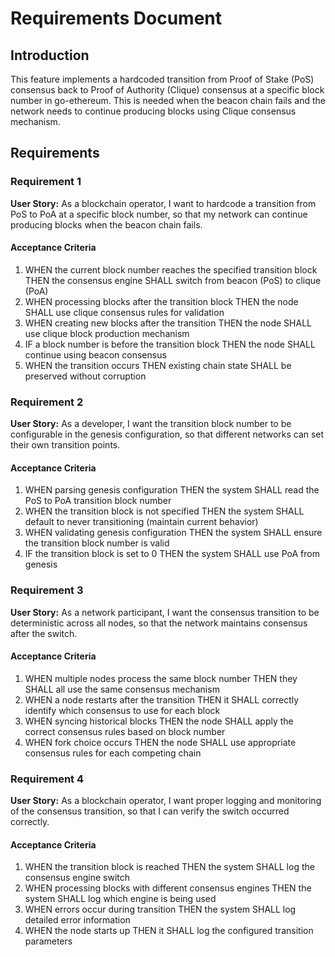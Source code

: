 # Requirements Document

## Introduction

This feature implements a hardcoded transition from Proof of Stake (PoS) consensus back to Proof of Authority (Clique) consensus at a specific block number in go-ethereum. This is needed when the beacon chain fails and the network needs to continue producing blocks using Clique consensus mechanism.

## Requirements

### Requirement 1

**User Story:** As a blockchain operator, I want to hardcode a transition from PoS to PoA at a specific block number, so that my network can continue producing blocks when the beacon chain fails.

#### Acceptance Criteria

1. WHEN the current block number reaches the specified transition block THEN the consensus engine SHALL switch from beacon (PoS) to clique (PoA)
2. WHEN processing blocks after the transition block THEN the node SHALL use clique consensus rules for validation
3. WHEN creating new blocks after the transition THEN the node SHALL use clique block production mechanism
4. IF a block number is before the transition block THEN the node SHALL continue using beacon consensus
5. WHEN the transition occurs THEN existing chain state SHALL be preserved without corruption

### Requirement 2

**User Story:** As a developer, I want the transition block number to be configurable in the genesis configuration, so that different networks can set their own transition points.

#### Acceptance Criteria

1. WHEN parsing genesis configuration THEN the system SHALL read the PoS to PoA transition block number
2. WHEN the transition block is not specified THEN the system SHALL default to never transitioning (maintain current behavior)
3. WHEN validating genesis configuration THEN the system SHALL ensure the transition block number is valid
4. IF the transition block is set to 0 THEN the system SHALL use PoA from genesis

### Requirement 3

**User Story:** As a network participant, I want the consensus transition to be deterministic across all nodes, so that the network maintains consensus after the switch.

#### Acceptance Criteria

1. WHEN multiple nodes process the same block number THEN they SHALL all use the same consensus mechanism
2. WHEN a node restarts after the transition THEN it SHALL correctly identify which consensus to use for each block
3. WHEN syncing historical blocks THEN the node SHALL apply the correct consensus rules based on block number
4. WHEN fork choice occurs THEN the node SHALL use appropriate consensus rules for each competing chain

### Requirement 4

**User Story:** As a blockchain operator, I want proper logging and monitoring of the consensus transition, so that I can verify the switch occurred correctly.

#### Acceptance Criteria

1. WHEN the transition block is reached THEN the system SHALL log the consensus engine switch
2. WHEN processing blocks with different consensus engines THEN the system SHALL log which engine is being used
3. WHEN errors occur during transition THEN the system SHALL log detailed error information
4. WHEN the node starts up THEN it SHALL log the configured transition parameters